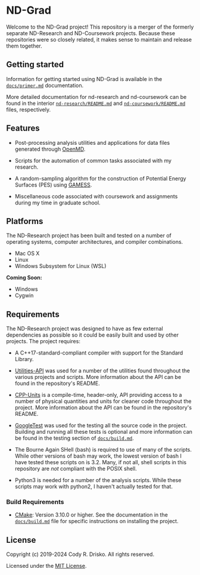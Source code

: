 # ND-Grad

Welcome to the ND-Grad project! This repository is a merger of the formerly separate ND-Research and ND-Coursework projects. Because these repositories were so closely related, it makes sense to maintain and release them together.

## Getting started

Information for getting started using ND-Grad is available in the [`docs/primer.md`](docs/primer.md) documentation.

More detailed documentation for nd-research and nd-coursework can be found in the interior [`nd-research/README.md`](nd-research/README.md) and [`nd-coursework/README.md`](nd-coursework/README.md) files, respectively.

## Features

- Post-processing analysis utilities and applications for data files generated through [OpenMD](https://github.com/OpenMD/OpenMD).

- Scripts for the automation of common tasks associated with my research.

- A random-sampling algorithm for the construction of Potential Energy Surfaces (PES) using [GAMESS](https://www.msg.chem.iastate.edu/gamess).

- Miscellaneous code associated with coursework and assignments during my time in graduate school.

## Platforms

The ND-Research project has been built and tested on a number of operating systems, computer architectures, and compiler combinations.

- Mac OS X
- Linux
- Windows Subsystem for Linux (WSL)

**Coming Soon:**

- Windows
- Cygwin

## Requirements

The ND-Research project was designed to have as few external dependencies as possible so it could be easily built and used by other projects. The project requires:

- A C++17-standard-compliant compiler with support for the Standard Library.

- [Utilities-API](https://github.com/crdrisko/utilities-api) was used for a number of the utilities found throughout the various projects and scripts. More information about the API can be found in the repository's README.

- [CPP-Units](https://github.com/crdrisko/cpp-units) is a compile-time, header-only, API providing access to a number of physical quantities and units for cleaner code throughout the project. More information about the API can be found in the repository's README.

- [GoogleTest](https://github.com/google/googletest) was used for the testing all the source code in the project. Building and running all these tests is optional and more information can be found in the testing section of [`docs/build.md`](https://github.com/crdrisko/nd-research/tree/master/docs/build.md).

- The Bourne Again SHell (bash) is required to use of many of the scripts. While other versions of bash may work, the lowest version of bash I have tested these scripts on is 3.2. Many, if not all, shell scripts in this repository are *not* compliant with the POSIX shell.

- Python3 is needed for a number of the analysis scripts. While these scripts may work with python2, I haven't actually tested for that.

### Build Requirements

- [CMake](https://cmake.org): Version 3.10.0 or higher. See the documentation in the [`docs/build.md`](https://github.com/crdrisko/nd-research/tree/master/docs/build.md) file for specific instructions on installing the project.

## License

Copyright (c) 2019-2024 Cody R. Drisko. All rights reserved.

Licensed under the [MIT License](https://github.com/crdrisko/nd-research/blob/master/LICENSE).
